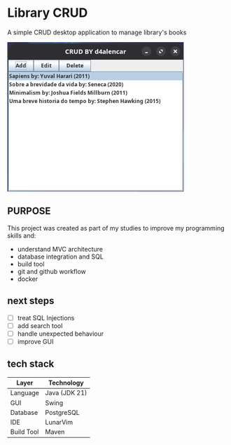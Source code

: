 # Library CRUD 
A simple CRUD desktop application to manage library's books

<img src="imgs/example1.png" alt="image example">

## PURPOSE
This project was created as part of my studies to improve my programming skills and:
- understand MVC architecture
- database integration and SQL
- build tool
- git and github workflow
- docker

## next steps
- [ ] treat SQL Injections
- [ ] add search tool
- [ ] handle unexpected behaviour
- [ ] improve GUI

## tech stack

| Layer | Technology |
|-------|-------------|
| Language | Java (JDK 21) |
| GUI | Swing |
| Database | PostgreSQL |
| IDE | LunarVim |
| Build Tool | Maven |
